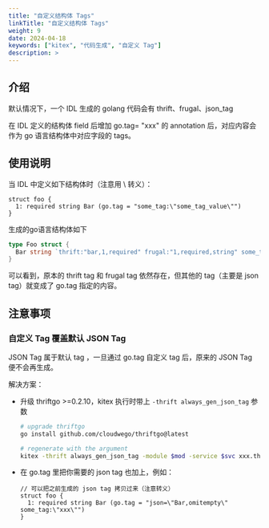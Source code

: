 ```yaml
---
title: "自定义结构体 Tags"
linkTitle: "自定义结构体 Tags"
weight: 9
date: 2024-04-18
keywords: ["kitex", "代码生成", "自定义 Tag"]
description: >
---
```


## 介绍

默认情况下，一个 IDL 生成的 golang 代码会有 thrift、frugal、json_tag

在 IDL 定义的结构体 field 后增加 go.tag= "xxx" 的 annotation 后，对应内容会作为 go 语言结构体中对应字段的 tags。

## 使用说明

当 IDL 中定义如下结构体时（注意用 \ 转义）：

```Thrift
struct foo {
  1: required string Bar (go.tag = "some_tag:\"some_tag_value\"")
}
```

生成的go语言结构体如下

```go
type Foo struct {
  Bar string `thrift:"bar,1,required" frugal:"1,required,string" some_tag:"some_tag_value"`
}
```

可以看到，原本的 thrift tag 和 frugal tag 依然存在，但其他的 tag（主要是 json tag）就变成了 go.tag 指定的内容。

## 注意事项

### 自定义 Tag 覆盖默认 JSON Tag

JSON Tag 属于默认 tag ，一旦通过 go.tag 自定义 tag 后，原来的 JSON Tag 便不会再生成。

解决方案：

- 升级 thriftgo >=0.2.10，kitex 执行时带上 `-thrift always_gen_json_tag` 参数

  ```bash
  # upgrade thriftgo
  go install github.com/cloudwego/thriftgo@latest
  
  # regenerate with the argument
  kitex -thrift always_gen_json_tag -module $mod -service $svc xxx.thrift
  ```

- 在 go.tag 里把你需要的 json tag 也加上，例如：

  ```Thrift
  // 可以把之前生成的 json tag 拷贝过来（注意转义）
  struct foo {
    1: required string Bar (go.tag = "json=\"Bar,omitempty\" some_tag:\"xxx\"")
  }
  ```

  
